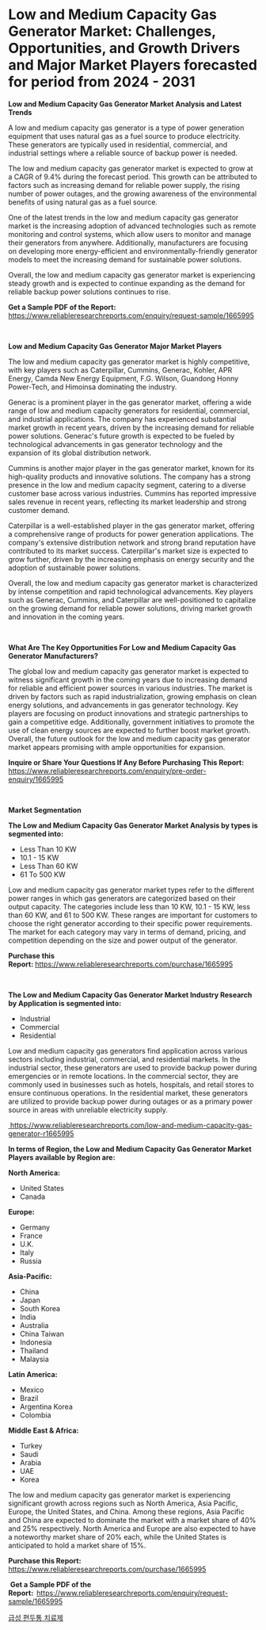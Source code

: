 <p><h1>Low and Medium Capacity Gas Generator Market: Challenges, Opportunities, and Growth Drivers and Major Market Players forecasted for period from 2024 - 2031</h1></p><p><strong>Low and Medium Capacity Gas Generator Market Analysis and Latest Trends</strong></p>
<p><p>A low and medium capacity gas generator is a type of power generation equipment that uses natural gas as a fuel source to produce electricity. These generators are typically used in residential, commercial, and industrial settings where a reliable source of backup power is needed.</p><p>The low and medium capacity gas generator market is expected to grow at a CAGR of 9.4% during the forecast period. This growth can be attributed to factors such as increasing demand for reliable power supply, the rising number of power outages, and the growing awareness of the environmental benefits of using natural gas as a fuel source.</p><p>One of the latest trends in the low and medium capacity gas generator market is the increasing adoption of advanced technologies such as remote monitoring and control systems, which allow users to monitor and manage their generators from anywhere. Additionally, manufacturers are focusing on developing more energy-efficient and environmentally-friendly generator models to meet the increasing demand for sustainable power solutions.</p><p>Overall, the low and medium capacity gas generator market is experiencing steady growth and is expected to continue expanding as the demand for reliable backup power solutions continues to rise.</p></p>
<p><strong>Get a Sample PDF of the Report:&nbsp;</strong> <a href="https://www.reliableresearchreports.com/enquiry/request-sample/1665995">https://www.reliableresearchreports.com/enquiry/request-sample/1665995</a></p>
<p>&nbsp;</p>
<p><strong>Low and Medium Capacity Gas Generator Major Market Players</strong></p>
<p><p>The low and medium capacity gas generator market is highly competitive, with key players such as Caterpillar, Cummins, Generac, Kohler, APR Energy, Camda New Energy Equipment, F.G. Wilson, Guandong Honny Power-Tech, and Himoinsa dominating the industry.</p><p>Generac is a prominent player in the gas generator market, offering a wide range of low and medium capacity generators for residential, commercial, and industrial applications. The company has experienced substantial market growth in recent years, driven by the increasing demand for reliable power solutions. Generac's future growth is expected to be fueled by technological advancements in gas generator technology and the expansion of its global distribution network.</p><p>Cummins is another major player in the gas generator market, known for its high-quality products and innovative solutions. The company has a strong presence in the low and medium capacity segment, catering to a diverse customer base across various industries. Cummins has reported impressive sales revenue in recent years, reflecting its market leadership and strong customer demand.</p><p>Caterpillar is a well-established player in the gas generator market, offering a comprehensive range of products for power generation applications. The company's extensive distribution network and strong brand reputation have contributed to its market success. Caterpillar's market size is expected to grow further, driven by the increasing emphasis on energy security and the adoption of sustainable power solutions.</p><p>Overall, the low and medium capacity gas generator market is characterized by intense competition and rapid technological advancements. Key players such as Generac, Cummins, and Caterpillar are well-positioned to capitalize on the growing demand for reliable power solutions, driving market growth and innovation in the coming years.</p></p>
<p>&nbsp;</p>
<p><strong>What Are The Key Opportunities For Low and Medium Capacity Gas Generator Manufacturers?</strong></p>
<p><p>The global low and medium capacity gas generator market is expected to witness significant growth in the coming years due to increasing demand for reliable and efficient power sources in various industries. The market is driven by factors such as rapid industrialization, growing emphasis on clean energy solutions, and advancements in gas generator technology. Key players are focusing on product innovations and strategic partnerships to gain a competitive edge. Additionally, government initiatives to promote the use of clean energy sources are expected to further boost market growth. Overall, the future outlook for the low and medium capacity gas generator market appears promising with ample opportunities for expansion.</p></p>
<p><strong>Inquire or Share Your Questions If Any Before Purchasing This Report:</strong> <a href="https://www.reliableresearchreports.com/enquiry/pre-order-enquiry/1665995">https://www.reliableresearchreports.com/enquiry/pre-order-enquiry/1665995</a></p>
<p>&nbsp;</p>
<p><strong>Market Segmentation</strong></p>
<p><strong>The Low and Medium Capacity Gas Generator Market Analysis by types is segmented into:</strong></p>
<p><ul><li>Less Than 10 KW</li><li>10.1 - 15 KW</li><li>Less Than 60 KW</li><li>61 To 500 KW</li></ul></p>
<p><p>Low and medium capacity gas generator market types refer to the different power ranges in which gas generators are categorized based on their output capacity. The categories include less than 10 KW, 10.1 - 15 KW, less than 60 KW, and 61 to 500 KW. These ranges are important for customers to choose the right generator according to their specific power requirements. The market for each category may vary in terms of demand, pricing, and competition depending on the size and power output of the generator.</p></p>
<p><strong>Purchase this Report:&nbsp;</strong><a href="https://www.reliableresearchreports.com/purchase/1665995">https://www.reliableresearchreports.com/purchase/1665995</a></p>
<p>&nbsp;</p>
<p><strong>The Low and Medium Capacity Gas Generator Market Industry Research by Application is segmented into:</strong></p>
<p><ul><li>Industrial</li><li>Commercial</li><li>Residential</li></ul></p>
<p><p>Low and medium capacity gas generators find application across various sectors including industrial, commercial, and residential markets. In the industrial sector, these generators are used to provide backup power during emergencies or in remote locations. In the commercial sector, they are commonly used in businesses such as hotels, hospitals, and retail stores to ensure continuous operations. In the residential market, these generators are utilized to provide backup power during outages or as a primary power source in areas with unreliable electricity supply.</p></p>
<p><a href="https://www.reliableresearchreports.com/low-and-medium-capacity-gas-generator-r1665995">&nbsp;https://www.reliableresearchreports.com/low-and-medium-capacity-gas-generator-r1665995</a></p>
<p><strong>In terms of Region, the Low and Medium Capacity Gas Generator Market Players available by Region are:</strong></p>
<p>
    <p> <strong> North America: </strong>
        <ul>
            <li>United States</li>
            <li>Canada</li>
        </ul>
        </p> 
    <p> <strong> Europe: </strong>
        <ul>
            <li>Germany</li>
            <li>France</li>
            <li>U.K.</li>
            <li>Italy</li>
            <li>Russia</li>
        </ul>
        </p> 
    <p> <strong> Asia-Pacific: </strong>
        <ul>
            <li>China</li>
            <li>Japan</li>
            <li>South Korea</li>
            <li>India</li>
            <li>Australia</li>
            <li>China Taiwan</li>
            <li>Indonesia</li>
            <li>Thailand</li>
            <li>Malaysia</li>
        </ul>
        </p> 
    <p> <strong> Latin America: </strong>
        <ul>
            <li>Mexico</li>
            <li>Brazil</li>
            <li>Argentina Korea</li>
            <li>Colombia</li>
        </ul>
        </p> 
    <p> <strong> Middle East & Africa: </strong>
        <ul>
            <li>Turkey</li>
            <li>Saudi</li>
            <li>Arabia</li>
            <li>UAE</li>
            <li>Korea</li>
        </ul>
    </p>
    </p>
<p><p>The low and medium capacity gas generator market is experiencing significant growth across regions such as North America, Asia Pacific, Europe, the United States, and China. Among these regions, Asia Pacific and China are expected to dominate the market with a market share of 40% and 25% respectively. North America and Europe are also expected to have a noteworthy market share of 20% each, while the United States is anticipated to hold a market share of 15%.</p></p>
<p><strong>Purchase this Report: </strong><a href="https://www.reliableresearchreports.com/purchase/1665995">https://www.reliableresearchreports.com/purchase/1665995</a></p>
<p>&nbsp;<strong>Get a Sample PDF of the Report:&nbsp;&nbsp;</strong><a href="https://www.reliableresearchreports.com/enquiry/request-sample/1665995">https://www.reliableresearchreports.com/enquiry/request-sample/1665995</a></p>
<p><strong></strong></p>
<p><p><a href="https://medium.com/@wheelgg5674537/%EA%B8%89%EC%84%B1-%ED%8E%B8%EB%91%90%ED%86%B5-%EC%B9%98%EB%A3%8C-%EC%95%BD-%EC%8B%9C%EC%9E%A5-%EC%A2%85%EB%A5%98-%EC%9D%91%EC%9A%A9-%EB%B0%8F-%EC%A7%80%EB%A6%AC%EC%97%90-%EB%8C%80%ED%95%9C-%ED%8F%AC%EA%B4%84%EC%A0%81-%ED%8F%89%EA%B0%80-ab5d834c45b5">급성 편두통 치료제</a></p></p>